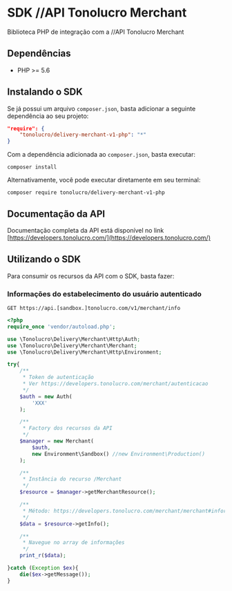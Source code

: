 # SDK //API Tonolucro Merchant
Biblioteca PHP de integração com a //API Tonolucro Merchant

## Dependências

* PHP >= 5.6

## Instalando o SDK

Se já possui um arquivo `composer.json`, basta adicionar a seguinte dependência ao seu projeto:

```json
"require": {
    "tonolucro/delivery-merchant-v1-php": "*"
}
```

Com a dependência adicionada ao `composer.json`, basta executar:

```
composer install
```

Alternativamente, você pode executar diretamente em seu terminal:

```
composer require tonolucro/delivery-merchant-v1-php
```

## Documentação da API

Documentação completa da API está disponível no link [https://developers.tonolucro.com/](https://developers.tonolucro.com/)

## Utilizando o SDK

Para consumir os recursos da API com o SDK, basta fazer:

### Informações do estabelecimento do usuário autenticado

```
GET ​https://api.[sandbox.]tonolucro.com/v1/merchant/​info
```

````php
<?php
require_once 'vendor/autoload.php';

use \Tonolucro\Delivery\Merchant\Http\Auth;
use \Tonolucro\Delivery\Merchant\Merchant;
use \Tonolucro\Delivery\Merchant\Http\Environment;

try{
    /**
     * Token de autenticação
     * Ver https://developers.tonolucro.com/merchant/autenticacao
     */
    $auth = new Auth(
        'XXX'
    );

    /**
     * Factory dos recursos da API
     */
    $manager = new Merchant(
        $auth,
        new Environment\Sandbox() //new Environment\Production()
    );

    /**
     * Instância do recurso /Merchant
     */
    $resource = $manager->getMerchantResource();

    /**
     * Método: https://developers.tonolucro.com/merchant/merchant#informacoes
     */
    $data = $resource->getInfo();

    /**
     * Navegue no array de informações
     */
    print_r($data);

}catch (Exception $ex){
    die($ex->getMessage());
}
````